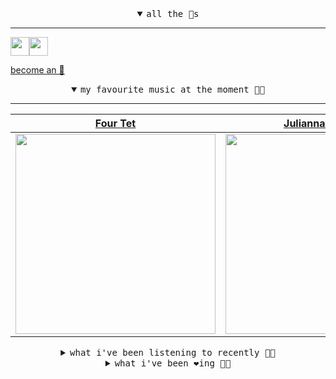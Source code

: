 <details open>

<summary align="center"><samp>all the 🥚s</samp></summary>
<hr />

<a href="https://github.com/pvinis"><img src="https://avatars0.githubusercontent.com/u/100233?s=90&v=4" width="30" height="30" /><a href="https://github.com/bitttttten"><img src="https://avatars2.githubusercontent.com/u/19930241?s=90&u=2aef7cbf4a59d361894145c97676391ec46fea4d&v=4" width="30" height="30" />

<samp><a href="https://github.com/bitttttten/bitttttten/stargazers">become an 🥚</a></samp>

</details>

<details open>

<summary align="center"><samp>my favourite music at the moment 🎵🎶</samp></summary>
<hr />

<!-- toc -->

| [Four Tet](https://open.spotify.com/artist/7Eu1txygG6nJttLHbZdQOh)                                                                                               | [Julianna Barwick](https://open.spotify.com/artist/0HWfFWL4vVrbaBQqxVCwCi)                                                                                       | [Loke Rahbek](https://open.spotify.com/artist/6fiX1FdXGRLUMN8xvwfgpw)                                                                                            | [Phoebe Bridgers](https://open.spotify.com/artist/1r1uxoy19fzMxunt3ONAkG)                                                                                        |
| ---------------------------------------------------------------------------------------------------------------------------------------------------------------- | ---------------------------------------------------------------------------------------------------------------------------------------------------------------- | ---------------------------------------------------------------------------------------------------------------------------------------------------------------- | ---------------------------------------------------------------------------------------------------------------------------------------------------------------- |
| [<img src="https://i.scdn.co/image/f96458025a0640bf1d3c8f764a42ec21d4db1eae" width="320" height="auto">](https://open.spotify.com/artist/7Eu1txygG6nJttLHbZdQOh) | [<img src="https://i.scdn.co/image/832c1d817b3ab1e847d78fe290ab1d7184fc1f70" width="320" height="auto">](https://open.spotify.com/artist/0HWfFWL4vVrbaBQqxVCwCi) | [<img src="https://i.scdn.co/image/d63ce5d3f8c23b4835a1bede506b0e6d3190b57b" width="320" height="auto">](https://open.spotify.com/artist/6fiX1FdXGRLUMN8xvwfgpw) | [<img src="https://i.scdn.co/image/1c90d650ee787a51e18e475584b595c9234eac48" width="320" height="auto">](https://open.spotify.com/artist/1r1uxoy19fzMxunt3ONAkG) |

<!-- tocstop -->

</details>

<details>

<summary align="center"><samp>what i've been listening to recently 🎵🎶</samp></summary>
<hr />

<!-- toc -->

| [Salome<br />Kate Davis](https://open.spotify.com/track/3SE5xh71wLj5dFpaEViGh5)                                                                                 | [ICU<br />Phoebe Bridgers](https://open.spotify.com/track/38KCyQcBswyAd7xSQnDIU4)                                                                               | [Pius in Tacet<br />Pantha Du Prince](https://open.spotify.com/track/6QmNMVPkpjxnSRl7gpEHV7)                                                                    | [Alberto Balsalm<br />Aphex Twin](https://open.spotify.com/track/21Phj46KeUHOWyZW9A9b7P)                                                                        |
| --------------------------------------------------------------------------------------------------------------------------------------------------------------- | --------------------------------------------------------------------------------------------------------------------------------------------------------------- | --------------------------------------------------------------------------------------------------------------------------------------------------------------- | --------------------------------------------------------------------------------------------------------------------------------------------------------------- |
| [<img src="https://i.scdn.co/image/c94eedbd5a1b2352eb1563bcdb2fa2b6cdaa4723" width="320" height="auto">](https://open.spotify.com/track/3SE5xh71wLj5dFpaEViGh5) | [<img src="https://i.scdn.co/image/1c90d650ee787a51e18e475584b595c9234eac48" width="320" height="auto">](https://open.spotify.com/track/38KCyQcBswyAd7xSQnDIU4) | [<img src="https://i.scdn.co/image/6de56b9731aa58b18dfc7d77b6c8bbd39077eb45" width="320" height="auto">](https://open.spotify.com/track/6QmNMVPkpjxnSRl7gpEHV7) | [<img src="https://i.scdn.co/image/5630c4ae80c6d8cb16f021fdf5b4fc28c90420ab" width="320" height="auto">](https://open.spotify.com/track/21Phj46KeUHOWyZW9A9b7P) |

<!-- tocstop -->

</details>

<details>

<summary align="center"><samp>what i've been ❤️ing 🎵🎶</samp></summary>
<hr />

<!-- toc -->

| [rbbts<br />Kate Davis](https://open.spotify.com/album/4zKasqbDVuNfILPszVQRSD)                                                                                  | [I Like Myself<br />Kate Davis](https://open.spotify.com/album/4zKasqbDVuNfILPszVQRSD)                                                                          | [Articulation<br />Rival Consoles](https://open.spotify.com/album/6gcAUc2LUZfbHwZZJLgvtm)                                                                       | [Kerosene!<br />Yves Tumor](https://open.spotify.com/album/5wnCTZtzIZxasRSHzI1JeW)                                                                              |
| --------------------------------------------------------------------------------------------------------------------------------------------------------------- | --------------------------------------------------------------------------------------------------------------------------------------------------------------- | --------------------------------------------------------------------------------------------------------------------------------------------------------------- | --------------------------------------------------------------------------------------------------------------------------------------------------------------- |
| [<img src="https://i.scdn.co/image/ab67616d0000b273cff71db6d1063943bc061ff5" width="320" height="auto">](https://open.spotify.com/album/4zKasqbDVuNfILPszVQRSD) | [<img src="https://i.scdn.co/image/ab67616d0000b273cff71db6d1063943bc061ff5" width="320" height="auto">](https://open.spotify.com/album/4zKasqbDVuNfILPszVQRSD) | [<img src="https://i.scdn.co/image/ab67616d0000b27308ddc3e0e45192547843f82c" width="320" height="auto">](https://open.spotify.com/album/6gcAUc2LUZfbHwZZJLgvtm) | [<img src="https://i.scdn.co/image/ab67616d0000b273043864250fbec5f57c7076a7" width="320" height="auto">](https://open.spotify.com/album/5wnCTZtzIZxasRSHzI1JeW) |

<!-- tocstop -->

</details>
